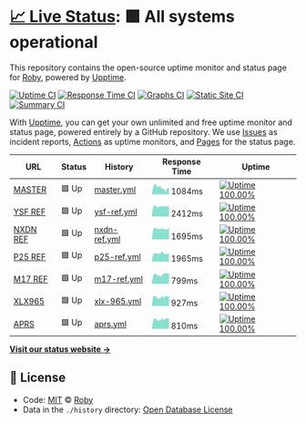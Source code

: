 # [📈 Live Status](https://uptime.hblink.it): <!--live status--> **🟩 All systems operational**

This repository contains the open-source uptime monitor and status page for [Roby](https://uptime.hblink.it), powered by [Upptime](https://github.com/upptime/upptime).

[![Uptime CI](https://github.com/koj-co/upptime/workflows/Uptime%20CI/badge.svg)](https://github.com/koj-co/upptime/actions?query=workflow%3A%22Uptime+CI%22)
[![Response Time CI](https://github.com/koj-co/upptime/workflows/Response%20Time%20CI/badge.svg)](https://github.com/koj-co/upptime/actions?query=workflow%3A%22Response+Time+CI%22)
[![Graphs CI](https://github.com/koj-co/upptime/workflows/Graphs%20CI/badge.svg)](https://github.com/koj-co/upptime/actions?query=workflow%3A%22Graphs+CI%22)
[![Static Site CI](https://github.com/koj-co/upptime/workflows/Static%20Site%20CI/badge.svg)](https://github.com/koj-co/upptime/actions?query=workflow%3A%22Static+Site+CI%22)
[![Summary CI](https://github.com/koj-co/upptime/workflows/Summary%20CI/badge.svg)](https://github.com/koj-co/upptime/actions?query=workflow%3A%22Summary+CI%22)

With [Upptime](https://upptime.js.org), you can get your own unlimited and free uptime monitor and status page, powered entirely by a GitHub repository. We use [Issues](https://github.com/picchiosat/HBLink-Uptime/issues) as incident reports, [Actions](https://github.com/picchiosat/HBLink-Uptime/actions) as uptime monitors, and [Pages](https://uptime.hblink.it) for the status page.

<!--start: status pages-->
<!-- This summary is generated by Upptime (https://github.com/upptime/upptime) -->
<!-- Do not edit this manually, your changes will be overwritten -->

| URL                                  | Status | History                                                                                         | Response Time                                                                  | Uptime                                                                                                                                                                                                           |
| ------------------------------------ | ------ | ----------------------------------------------------------------------------------------------- | ------------------------------------------------------------------------------ | ---------------------------------------------------------------------------------------------------------------------------------------------------------------------------------------------------------------- |
| [MASTER](http://dashboard.hblink.it) | 🟩 Up  | [master.yml](https://github.com/picchiosat/HBLink-Uptime/commits/master/history/master.yml)     | <img alt="Response time graph" src="./graphs/master.png" height="20"> 1084ms   | [![Uptime 100.00%](https://img.shields.io/endpoint?url=https%3A%2F%2Fraw.githubusercontent.com%2Fpicchiosat%2FHBLink-Uptime%2Fmaster%2Fapi%2Fmaster%2Fuptime.json)](https://uptime.hblink.it/history/master)     |
| [YSF REF](https://ysf.hblink.it)     | 🟩 Up  | [ysf-ref.yml](https://github.com/picchiosat/HBLink-Uptime/commits/master/history/ysf-ref.yml)   | <img alt="Response time graph" src="./graphs/ysf-ref.png" height="20"> 2412ms  | [![Uptime 100.00%](https://img.shields.io/endpoint?url=https%3A%2F%2Fraw.githubusercontent.com%2Fpicchiosat%2FHBLink-Uptime%2Fmaster%2Fapi%2Fysf-ref%2Fuptime.json)](https://uptime.hblink.it/history/ysf-ref)   |
| [NXDN REF](https://nxdn.hblink.it)   | 🟩 Up  | [nxdn-ref.yml](https://github.com/picchiosat/HBLink-Uptime/commits/master/history/nxdn-ref.yml) | <img alt="Response time graph" src="./graphs/nxdn-ref.png" height="20"> 1695ms | [![Uptime 100.00%](https://img.shields.io/endpoint?url=https%3A%2F%2Fraw.githubusercontent.com%2Fpicchiosat%2FHBLink-Uptime%2Fmaster%2Fapi%2Fnxdn-ref%2Fuptime.json)](https://uptime.hblink.it/history/nxdn-ref) |
| [P25 REF](https://p25.hblink.it)     | 🟩 Up  | [p25-ref.yml](https://github.com/picchiosat/HBLink-Uptime/commits/master/history/p25-ref.yml)   | <img alt="Response time graph" src="./graphs/p25-ref.png" height="20"> 1965ms  | [![Uptime 100.00%](https://img.shields.io/endpoint?url=https%3A%2F%2Fraw.githubusercontent.com%2Fpicchiosat%2FHBLink-Uptime%2Fmaster%2Fapi%2Fp25-ref%2Fuptime.json)](https://uptime.hblink.it/history/p25-ref)   |
| [M17 REF](https://m17ita.hblink.it)  | 🟩 Up  | [m17-ref.yml](https://github.com/picchiosat/HBLink-Uptime/commits/master/history/m17-ref.yml)   | <img alt="Response time graph" src="./graphs/m17-ref.png" height="20"> 799ms   | [![Uptime 100.00%](https://img.shields.io/endpoint?url=https%3A%2F%2Fraw.githubusercontent.com%2Fpicchiosat%2FHBLink-Uptime%2Fmaster%2Fapi%2Fm17-ref%2Fuptime.json)](https://uptime.hblink.it/history/m17-ref)   |
| [XLX965](https://xlx965.hblink.it)   | 🟩 Up  | [xlx-965.yml](https://github.com/picchiosat/HBLink-Uptime/commits/master/history/xlx-965.yml)   | <img alt="Response time graph" src="./graphs/xlx-965.png" height="20"> 927ms   | [![Uptime 100.00%](https://img.shields.io/endpoint?url=https%3A%2F%2Fraw.githubusercontent.com%2Fpicchiosat%2FHBLink-Uptime%2Fmaster%2Fapi%2Fxlx-965%2Fuptime.json)](https://uptime.hblink.it/history/xlx-965)   |
| [APRS](https://aprs.hblink.it)       | 🟩 Up  | [aprs.yml](https://github.com/picchiosat/HBLink-Uptime/commits/master/history/aprs.yml)         | <img alt="Response time graph" src="./graphs/aprs.png" height="20"> 810ms      | [![Uptime 100.00%](https://img.shields.io/endpoint?url=https%3A%2F%2Fraw.githubusercontent.com%2Fpicchiosat%2FHBLink-Uptime%2Fmaster%2Fapi%2Faprs%2Fuptime.json)](https://uptime.hblink.it/history/aprs)         |

<!--end: status pages-->

[**Visit our status website →**](https://uptime.hblink.it)

## 📄 License

- Code: [MIT](./LICENSE) © [Roby](https://uptime.hblink.it)
- Data in the `./history` directory: [Open Database License](https://opendatacommons.org/licenses/odbl/1-0/)

